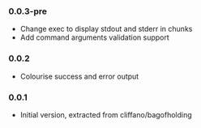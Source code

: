 ### 0.0.3-pre
* Change exec to display stdout and stderr in chunks
* Add command arguments validation support

### 0.0.2
* Colourise success and error output

### 0.0.1
* Initial version, extracted from cliffano/bagofholding
